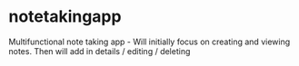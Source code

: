 # notetakingapp
Multifunctional note taking app - Will initially focus on creating and viewing notes. Then will add in details / editing / deleting
